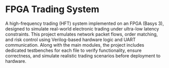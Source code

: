 # FPGA Trading System

A high-frequency trading (HFT) system implemented on an FPGA (Basys 3), designed to simulate real-world electronic trading under ultra-low latency constraints. This project emulates network packet flows, order matching, and risk control using Verilog-based hardware logic and UART communication.
Along with the main modules, the project includes dedicated testbenches for each file to verify functionality, ensure correctness, and simulate realistic trading scenarios before deployment to hardware.
